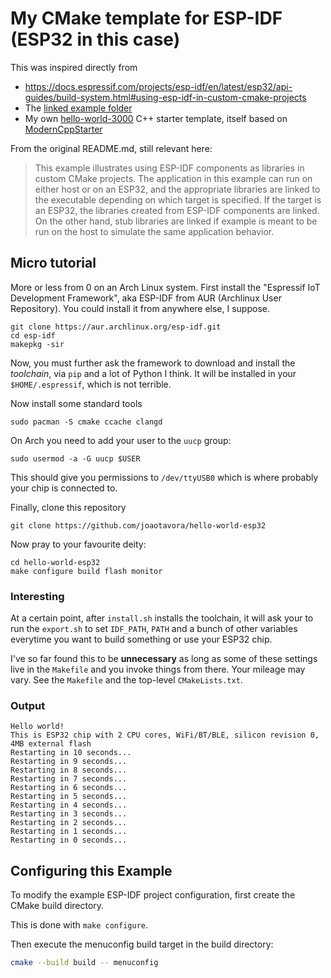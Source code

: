 # My CMake template for ESP-IDF (ESP32 in this case)

This was inspired directly from

* https://docs.espressif.com/projects/esp-idf/en/latest/esp32/api-guides/build-system.html#using-esp-idf-in-custom-cmake-projects
* The [linked example folder](https://github.com/espressif/esp-idf/tree/17d6768e65/examples/build_system/cmake/idf_as_lib)
* My own
  [hello-world-3000](https://github.com/joaotavora/hello-world-3000)
  C++ starter template, itself based on
  [ModernCppStarter](https://github.com/TheLartians/ModernCppStarter)


From the original README.md, still relevant here:

> This example illustrates using ESP-IDF components as libraries in
> custom CMake projects. The application in this example can run on
> either host or on an ESP32, and the appropriate libraries are linked
> to the executable depending on which target is specified. If the
> target is an ESP32, the libraries created from ESP-IDF components
> are linked. On the other hand, stub libraries are linked if example
> is meant to be run on the host to simulate the same application
> behavior.

## Micro tutorial

More or less from 0 on an Arch Linux system.  First install the
"Espressif IoT Development Framework", aka ESP-IDF from AUR (Archlinux
User Repository).  You could install it from anywhere else, I suppose.

```
git clone https://aur.archlinux.org/esp-idf.git
cd esp-idf
makepkg -sir
```

Now, you must further ask the framework to download and install the
_toolchain_, via `pip` and a lot of Python I think.  It will be
installed in your `$HOME/.espressif`, which is not terrible.

Now install some standard tools

```
sudo pacman -S cmake ccache clangd
```

On Arch you need to add your user to the `uucp` group:

```
sudo usermod -a -G uucp $USER
```

This should give you permissions to `/dev/ttyUSB0` which is where
probably your chip is connected to.




Finally, clone this repository

```
git clone https://github.com/joaotavora/hello-world-esp32
```

Now pray to your favourite deity:

```
cd hello-world-esp32
make configure build flash monitor
```

### Interesting

At a certain point, after `install.sh` installs the toolchain, it will
ask your to run the `export.sh` to set `IDF_PATH`, `PATH` and a bunch
of other variables everytime you want to build something or use your
ESP32 chip.

I've so far found this to be **unnecessary** as long as some of these
settings live in the `Makefile` and you invoke things from there.
Your mileage may vary.  See the `Makefile` and the top-level
`CMakeLists.txt`.

### Output

```
Hello world!
This is ESP32 chip with 2 CPU cores, WiFi/BT/BLE, silicon revision 0, 4MB external flash
Restarting in 10 seconds...
Restarting in 9 seconds...
Restarting in 8 seconds...
Restarting in 7 seconds...
Restarting in 6 seconds...
Restarting in 5 seconds...
Restarting in 4 seconds...
Restarting in 3 seconds...
Restarting in 2 seconds...
Restarting in 1 seconds...
Restarting in 0 seconds...
```

## Configuring this Example

To modify the example ESP-IDF project configuration, first create the
CMake build directory. 

This is done with `make configure`.

Then execute the menuconfig build target in the build directory:

```bash
cmake --build build -- menuconfig
```
